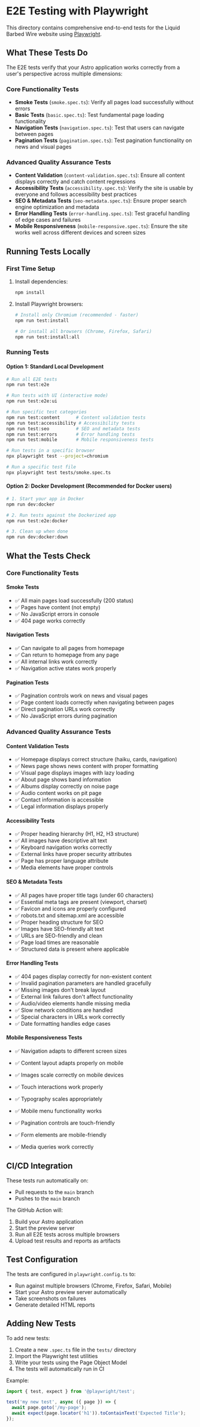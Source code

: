 # E2E Testing with Playwright

This directory contains comprehensive end-to-end tests for the Liquid Barbed Wire website using [Playwright](https://playwright.dev/).

## What These Tests Do

The E2E tests verify that your Astro application works correctly from a user's perspective across multiple dimensions:

### Core Functionality Tests
- **Smoke Tests** (`smoke.spec.ts`): Verify all pages load successfully without errors
- **Basic Tests** (`basic.spec.ts`): Test fundamental page loading functionality  
- **Navigation Tests** (`navigation.spec.ts`): Test that users can navigate between pages
- **Pagination Tests** (`pagination.spec.ts`): Test pagination functionality on news and visual pages

### Advanced Quality Assurance Tests
- **Content Validation** (`content-validation.spec.ts`): Ensure all content displays correctly and catch content regressions
- **Accessibility Tests** (`accessibility.spec.ts`): Verify the site is usable by everyone and follows accessibility best practices
- **SEO & Metadata Tests** (`seo-metadata.spec.ts`): Ensure proper search engine optimization and metadata
- **Error Handling Tests** (`error-handling.spec.ts`): Test graceful handling of edge cases and failures
- **Mobile Responsiveness** (`mobile-responsive.spec.ts`): Ensure the site works well across different devices and screen sizes

## Running Tests Locally

### First Time Setup

1. Install dependencies:
   ```bash
   npm install
   ```

2. Install Playwright browsers:
   ```bash
   # Install only Chromium (recommended - faster)
   npm run test:install
   
   # Or install all browsers (Chrome, Firefox, Safari)
   npm run test:install:all
   ```

### Running Tests

#### Option 1: Standard Local Development
```bash
# Run all E2E tests
npm run test:e2e

# Run tests with UI (interactive mode)
npm run test:e2e:ui

# Run specific test categories
npm run test:content      # Content validation tests
npm run test:accessibility # Accessibility tests
npm run test:seo          # SEO and metadata tests
npm run test:errors       # Error handling tests
npm run test:mobile       # Mobile responsiveness tests

# Run tests in a specific browser
npx playwright test --project=chromium

# Run a specific test file
npx playwright test tests/smoke.spec.ts
```

#### Option 2: Docker Development (Recommended for Docker users)
```bash
# 1. Start your app in Docker
npm run dev:docker

# 2. Run tests against the Dockerized app
npm run test:e2e:docker

# 3. Clean up when done
npm run dev:docker:down
```

## What the Tests Check

### Core Functionality Tests

#### Smoke Tests
- ✅ All main pages load successfully (200 status)
- ✅ Pages have content (not empty)
- ✅ No JavaScript errors in console
- ✅ 404 page works correctly

#### Navigation Tests
- ✅ Can navigate to all pages from homepage
- ✅ Can return to homepage from any page
- ✅ All internal links work correctly
- ✅ Navigation active states work properly

#### Pagination Tests
- ✅ Pagination controls work on news and visual pages
- ✅ Page content loads correctly when navigating between pages
- ✅ Direct pagination URLs work correctly
- ✅ No JavaScript errors during pagination

### Advanced Quality Assurance Tests

#### Content Validation Tests
- ✅ Homepage displays correct structure (haiku, cards, navigation)
- ✅ News page shows news content with proper formatting
- ✅ Visual page displays images with lazy loading
- ✅ About page shows band information
- ✅ Albums display correctly on noise page
- ✅ Audio content works on pit page
- ✅ Contact information is accessible
- ✅ Legal information displays properly

#### Accessibility Tests
- ✅ Proper heading hierarchy (H1, H2, H3 structure)
- ✅ All images have descriptive alt text
- ✅ Keyboard navigation works correctly
- ✅ External links have proper security attributes
- ✅ Page has proper language attribute
- ✅ Media elements have proper controls

#### SEO & Metadata Tests
- ✅ All pages have proper title tags (under 60 characters)
- ✅ Essential meta tags are present (viewport, charset)
- ✅ Favicon and icons are properly configured
- ✅ robots.txt and sitemap.xml are accessible
- ✅ Proper heading structure for SEO
- ✅ Images have SEO-friendly alt text
- ✅ URLs are SEO-friendly and clean
- ✅ Page load times are reasonable
- ✅ Structured data is present where applicable

#### Error Handling Tests
- ✅ 404 pages display correctly for non-existent content
- ✅ Invalid pagination parameters are handled gracefully
- ✅ Missing images don't break layout
- ✅ External link failures don't affect functionality
- ✅ Audio/video elements handle missing media
- ✅ Slow network conditions are handled
- ✅ Special characters in URLs work correctly
- ✅ Date formatting handles edge cases

#### Mobile Responsiveness Tests
- ✅ Navigation adapts to different screen sizes
- ✅ Content layout adapts properly on mobile
- ✅ Images scale correctly on mobile devices
- ✅ Touch interactions work properly
- ✅ Typography scales appropriately
- ✅ Mobile menu functionality works

- ✅ Pagination controls are touch-friendly
- ✅ Form elements are mobile-friendly
- ✅ Media queries work correctly

## CI/CD Integration

These tests run automatically on:
- Pull requests to the `main` branch
- Pushes to the `main` branch

The GitHub Action will:
1. Build your Astro application
2. Start the preview server
3. Run all E2E tests across multiple browsers
4. Upload test results and reports as artifacts

## Test Configuration

The tests are configured in `playwright.config.ts` to:
- Run against multiple browsers (Chrome, Firefox, Safari, Mobile)
- Start your Astro preview server automatically
- Take screenshots on failures
- Generate detailed HTML reports

## Adding New Tests

To add new tests:

1. Create a new `.spec.ts` file in the `tests/` directory
2. Import the Playwright test utilities
3. Write your tests using the Page Object Model
4. The tests will automatically run in CI

Example:
```typescript
import { test, expect } from '@playwright/test';

test('my new test', async ({ page }) => {
  await page.goto('/my-page');
  await expect(page.locator('h1')).toContainText('Expected Title');
});
```